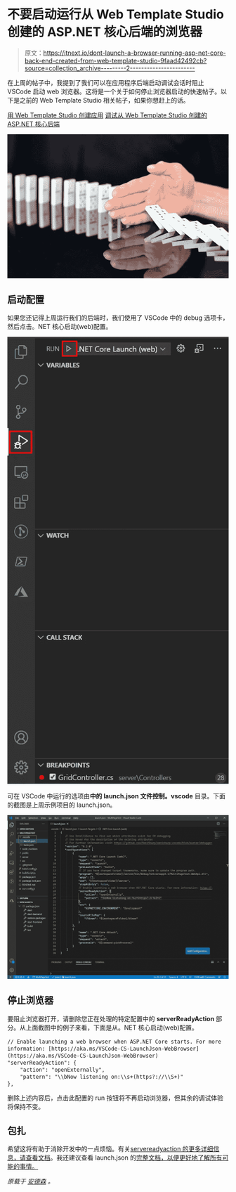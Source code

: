 # 不要启动运行从 Web Template Studio 创建的 ASP.NET 核心后端的浏览器

> 原文：<https://itnext.io/dont-launch-a-browser-running-asp-net-core-back-end-created-from-web-template-studio-9faad42492cb?source=collection_archive---------2----------------------->

在上周的帖子中，我提到了我们可以在应用程序后端启动调试会话时阻止 VSCode 启动 web 浏览器。这将是一个关于如何停止浏览器启动的快速帖子。以下是之前的 Web Template Studio 相关帖子，如果你想赶上的话。

[用 Web Template Studio 创建应用](https://elanderson.net/2020/09/create-an-application-with-web-template-studio/)
[调试从 Web Template Studio 创建的 ASP.NET 核心后端](https://elanderson.net/2020/09/debug-asp-net-core-back-end-created-from-web-template-studio/)

![](img/6c25d2172946f71d136386d23f2a2cf2.png)

## 启动配置

如果您还记得上周运行我们的后端时，我们使用了 VSCode 中的 debug 选项卡，然后点击。NET 核心启动(web)配置。

![](img/7864ea068d77cb184356a3fa27810a70.png)

可在 VSCode 中运行的选项由**中的 **launch.json** 文件控制。vscode** 目录。下面的截图是上周示例项目的 launch.json。

![](img/f582fc6655ce199156fafe8793947ae3.png)

## 停止浏览器

要阻止浏览器打开，请删除您正在处理的特定配置中的 **serverReadyAction** 部分。从上面截图中的例子来看，下面是从。NET 核心启动(web)配置。

```
// Enable launching a web browser when ASP.NET Core starts. For more information: [https://aka.ms/VSCode-CS-LaunchJson-WebBrowser](https://aka.ms/VSCode-CS-LaunchJson-WebBrowser)
"serverReadyAction": {
    "action": "openExternally",
    "pattern": "\\bNow listening on:\\s+(https?://\\S+)"
},
```

删除上述内容后，点击此配置的 run 按钮将不再启动浏览器，但其余的调试体验将保持不变。

## 包扎

希望这将有助于消除开发中的一点烦恼。有关[servereadyaction 的更多详细信息，请查看文档](https://github.com/OmniSharp/omnisharp-vscode/blob/master/debugger-launchjson.md#starting-a-web-browser)。我还建议查看 launch.json 的[完整文档，以便更好地了解所有可能的事情。](https://github.com/OmniSharp/omnisharp-vscode/blob/master/debugger-launchjson.md)

*原载于* [*安德森*](https://elanderson.net/2020/09/dont-launch-a-browser-running-asp-net-core-back-end-created-from-web-template-studio/) *。*